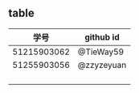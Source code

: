 ## table

| 学号        | github id |
| ----------- | --------- |
| 51215903062 | @TieWay59 |
| 51255903056 | @zzyzeyuan|
|             |           |
|             |           |
|             |           |
|             |           |



